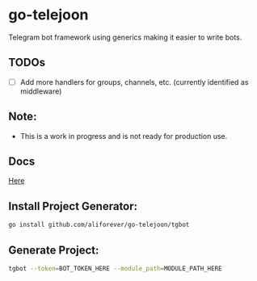 # go-telejoon
Telegram bot framework using generics making it easier to write bots.

## TODOs
- [ ] Add more handlers for groups, channels, etc. (currently identified as middleware)
## Note:
- This is a work in progress and is not ready for production use.

## Docs
[Here](https://pkg.go.dev/github.com/aliforever/go-telejoon)

## Install Project Generator:
```bash
go install github.com/aliforever/go-telejoon/tgbot
```

## Generate Project:
```bash
tgbot --token=BOT_TOKEN_HERE --module_path=MODULE_PATH_HERE
```
